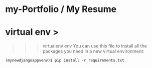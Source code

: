 # my-Portfolio  / My Resume

# virtual env >
  >>>  virtualenv env
 You can use this file to install all the packages you need in a new virtual environment:

    (mynewdjangoappvenv)$ pip install -r requirements.txt
